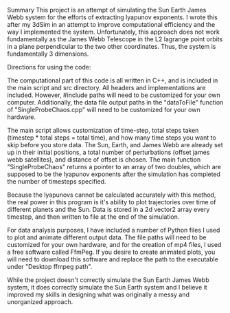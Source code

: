 Summary
This project is an attempt of simulating the Sun Earth James Webb system for the efforts of extracting lyapunov exponents. 
I wrote this after my 3dSim in an attempt to improve computational efficiency and the way I implemented the system. 
Unfortunately, this approach does not work fundamentally as the James Webb Telescope in the L2 lagrange point orbits in a plane perpendicular to the two other coordinates.
Thus, the system is fundamentally 3 dimensions. 

Directions for using the code:

The computational part of this code is all written in C++, and is included in the main script and src directory. All headers and implementations are included.
However, #include paths will need to be customized for your own computer.
Additionally, the data file output paths in the "dataToFile" function of "SingleProbeChaos.cpp" will need to be customized for your own hardware.

The main script allows customization of time-step, total steps taken (timestep * total steps = total time), and how many time steps you want to skip before you store
data. The Sun, Earth, and James Webb are already set up in their initial positions, a total number of perturbations (offset james webb satellites), and distance of offset
is chosen. The main function "SingleProbeChaos" returns a pointer to an array of two doubles, which are supposed to be the lyapunov exponents after the simulation has
completed the number of timesteps specified. 

Because the lyapunovs cannot be calculated accurately with this method, the real power in this program is it's ability to plot trajectories over time of different
planets and the Sun. Data is stored in a 2d vector2 array every timestep, and then written to file at the end of the simulation. 

For data analysis purposes, I have included a number of Python files I used to plot and animate different output data. 
The file paths will need to be customized for your own hardware, and for the creation of mp4 files, I used a free software called FfmPeg. 
If you desire to create animated plots, you will need to download this software and replace the path to the executable under "Desktop ffmpeg path".

 While the project doesn't correctly simulate the Sun Earth James Webb system, it does correctly simulate the Sun Earth system and I believe it improved my skills
 in designing what was originally a messy and unorganized approach. 
